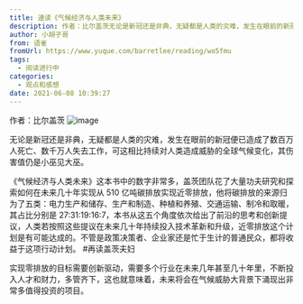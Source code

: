 ```yaml
---
title: 速读《气候经济与人类未来》
description: 作者：比尔盖茨无论是新冠还是非典，无疑都是人类的灾难，发生在眼前的新冠便已造成了数百万人死亡、数千万人失去工作，可这相比持续对人类造成威胁的全球气候变化，其伤害值仍是小巫见大巫。《气候经济与人类未来》这本书中的数字非常多，盖茨团队花了大量功夫研究和探索如何在未来几十年实现从 510 亿吨碳排放...
author: 小胡子哥
from: 语雀
fromUrl: https://www.yuque.com/barretlee/reading/wo5fmu
tags:
  - 阅读进行中
categories:
  - 观点和感想
date: 2021-06-08 10:39:27
---
```


作者：比尔盖茨
![image](https://cdn.jsdelivr.net/gh/barretlee/blog/blog/src/blogimgs/2021/06/08/1623861535686-19cfb391-1cd7-4446-b25e-214371ff798b.png)


无论是新冠还是非典，无疑都是人类的灾难，发生在眼前的新冠便已造成了数百万人死亡、数千万人失去工作，可这相比持续对人类造成威胁的全球气候变化，其伤害值仍是小巫见大巫。

《气候经济与人类未来》这本书中的数字非常多，盖茨团队花了大量功夫研究和探索如何在未来几十年实现从 510 亿吨碳排放实现近零排放，他将碳排放的来源归为了五类：电力生产和储存、生产和制造、种植和养殖、交通运输、制冷和取暖，其占比分别是 27:31:19:16:7，本书从这五个角度依次给出了前沿的思考和创新提议，人类若按照这些提议在未来几十年持续投入技术革新和升级，近零排放这个计划是有可能达成的。不管是政策决策者、企业家还是忙于生计的普通民众，都将收益于这项行动计划。 #再读盖茨夫妇

实现零排放的目标需要创新驱动，需要多个行业在未来几年甚至几十年里，不断投入人才和财力，多管齐下，这也就意味着，未来将会在气候威胁大背景下涌现出非常多值得投资的项目。
